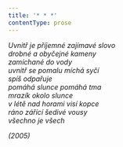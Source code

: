 ```yaml
---
title: '* * *'
contentType: prose
---
```


_Uvnitř je příjemné zajímavé slovo  
drobné a obyčejné kameny  
zamíchané do vody  
uvnitř se pomalu míchá syčí  
spíš odpařuje  
pomáhá slunce pomáhá tma  
mrazík okolo slunce  
v létě nad horami visí kopce  
ráno zářící šedivé vousy  
všechno je všech_

_(2005)_
